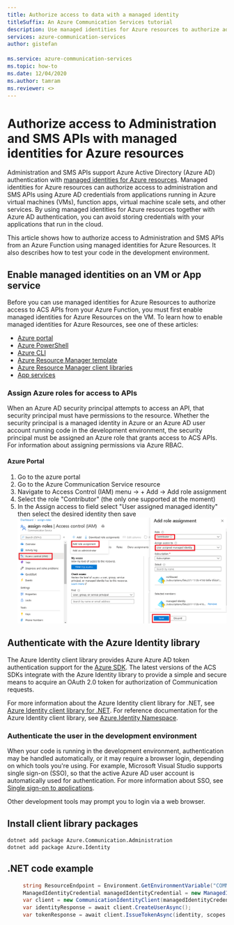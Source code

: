 ```yaml
---
title: Authorize access to data with a managed identity
titleSuffix: An Azure Communication Services tutorial
description: Use managed identities for Azure resources to authorize administration and SMS APIs access from applications running in Azure VMs, function apps, and others.
services: azure-communication-services
author: gistefan

ms.service: azure-communication-services
ms.topic: how-to
ms.date: 12/04/2020
ms.author: tamram
ms.reviewer: <>
---
```


# Authorize access to Administration and SMS APIs with managed identities for Azure resources

Administration and SMS APIs support Azure Active Directory (Azure AD) authentication with [managed identities for Azure resources](../../active-directory/managed-identities-azure-resources/overview.md). Managed identities for Azure resources can authorize access to administration and SMS APIs using Azure AD credentials from applications running in Azure virtual machines (VMs), function apps, virtual machine scale sets, and other services. By using managed identities for Azure resources together with Azure AD authentication, you can avoid storing credentials with your applications that run in the cloud.  

This article shows how to authorize access to Administration and SMS APIs from an Azure Function using managed identities for Azure Resources. It also describes how to test your code in the development environment.

## Enable managed identities on an VM or App service

Before you can use managed identities for Azure Resources to authorize access to ACS APIs from your Azure Function, you must first enable managed identities for Azure Resources on the VM. To learn how to enable managed identities for Azure Resources, see one of these articles:

- [Azure portal](../../active-directory/managed-identities-azure-resources/qs-configure-portal-windows-vm.md)
- [Azure PowerShell](../../active-directory/managed-identities-azure-resources/qs-configure-powershell-windows-vm.md)
- [Azure CLI](../../active-directory/managed-identities-azure-resources/qs-configure-cli-windows-vm.md)
- [Azure Resource Manager template](../../active-directory/managed-identities-azure-resources/qs-configure-template-windows-vm.md)
- [Azure Resource Manager client libraries](../../active-directory/managed-identities-azure-resources/qs-configure-sdk-windows-vm.md)
- [App services](../../app-service/overview-managed-identity.md)

### Assign Azure roles for access to APIs

When an Azure AD security principal attempts to access an API, that security principal must have permissions to the resource. Whether the security principal is a managed identity in Azure or an Azure AD user account running code in the development environment, the security principal must be assigned an Azure role that grants access to ACS APIs. For information about assigning permissions via Azure RBAC.

#### Azure Portal

1. Go to the azure portal
1. Go to the Azure Communication Service resource
1. Navigate to Access Control (IAM) menu -> + Add -> Add role assignment
1. Select the role "Contributor" (the only one supported at the moment)
1. In the Assign access to field select "User assigned managed identity" then select the desired identity then save
![Managed identity role](media/communication-auth-aad-msi-assign.png)


## Authenticate with the Azure Identity library

The Azure Identity client library provides Azure Azure AD token authentication support for the [Azure SDK](https://github.com/Azure/azure-sdk). The latest versions of the ACS SDKs integrate with the Azure Identity library to provide a simple and secure means to acquire an OAuth 2.0 token for authorization of Communication requests.

For more information about the Azure Identity client library for .NET, see [Azure Identity client library for .NET](https://github.com/Azure/azure-sdk-for-net/tree/master/sdk/identity/Azure.Identity). For reference documentation for the Azure Identity client library, see [Azure.Identity Namespace](/dotnet/api/azure.identity).

### Authenticate the user in the development environment

When your code is running in the development environment, authentication may be handled automatically, or it may require a browser login, depending on which tools you're using. For example, Microsoft Visual Studio supports single sign-on (SSO), so that the active Azure AD user account is automatically used for authentication. For more information about SSO, see [Single sign-on to applications](../../active-directory/manage-apps/what-is-single-sign-on.md).

Other development tools may prompt you to login via a web browser.

## Install client library packages

```console
dotnet add package Azure.Communication.Administration
dotnet add package Azure.Identity
```

## .NET code example

```csharp
     string ResourceEndpoint = Environment.GetEnvironmentVariable("COMMUNICATION_SERVICES_RESOURCE");
     ManagedIdentityCredential managedIdentityCredential = new ManagedIdentityCredential();
     var client = new CommunicationIdentityClient(managedIdentityCredential, ResourceEndpoint);
     var identityResponse = await client.CreateUserAsync();
     var tokenResponse = await client.IssueTokenAsync(identity, scopes: new [] { CommunicationTokenScope.VoIP });
```
